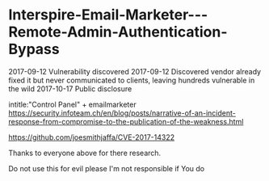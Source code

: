 # Interspire-Email-Marketer---Remote-Admin-Authentication-Bypass
2017-09-12 Vulnerability discovered 2017-09-12 Discovered vendor already fixed it but never communicated to clients, leaving hundreds vulnerable in the wild 2017-10-17 Public disclosure


intitle:"Control Panel" + emailmarketer
https://security.infoteam.ch/en/blog/posts/narrative-of-an-incident-response-from-compromise-to-the-publication-of-the-weakness.html



https://github.com/joesmithjaffa/CVE-2017-14322

Thanks to everyone above for there research.

Do not use this for evil please I'm not responsible if You do
